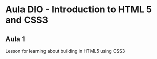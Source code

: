 # Aula DIO - Introduction to HTML 5 and CSS3

## Aula 1

Lesson for learning about building in HTML5 using CSS3

